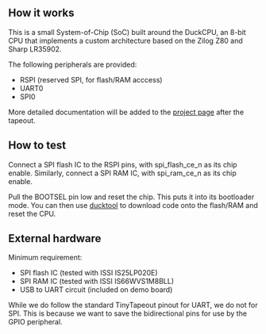 <!---

This file is used to generate your project datasheet. Please fill in the information below and delete any unused
sections.

You can also include images in this folder and reference them in the markdown. Each image must be less than
512 kb in size, and the combined size of all images must be less than 1 MB.
-->

## How it works

This is a small System-of-Chip (SoC) built around the DuckCPU, an 8-bit CPU that implements a custom architecture based on the Zilog Z80 and Sharp LR35902.

The following peripherals are provided:
* RSPI (reserved SPI, for flash/RAM acccess)
* UART0
* SPI0

More detailed documentation will be added to the [project page](https://github.com/thatoddmailbox/tt07-duckcpu) after the tapeout.

## How to test

Connect a SPI flash IC to the RSPI pins, with spi_flash_ce_n as its chip enable. Similarly, connect a SPI RAM IC, with spi_ram_ce_n as its chip enable.

Pull the BOOTSEL pin low and reset the chip. This puts it into its bootloader mode. You can then use [ducktool](https://github.com/thatoddmailbox/ducktool) to download code onto the flash/RAM and reset the CPU.

## External hardware

Minimum requirement:
* SPI flash IC (tested with ISSI IS25LP020E)
* SPI RAM IC (tested with ISSI IS66WVS1M8BLL)
* USB to UART circuit (included on demo board)

While we do follow the standard TinyTapeout pinout for UART, we do not for SPI. This is because we want to save the bidirectional pins for use by the GPIO peripheral.